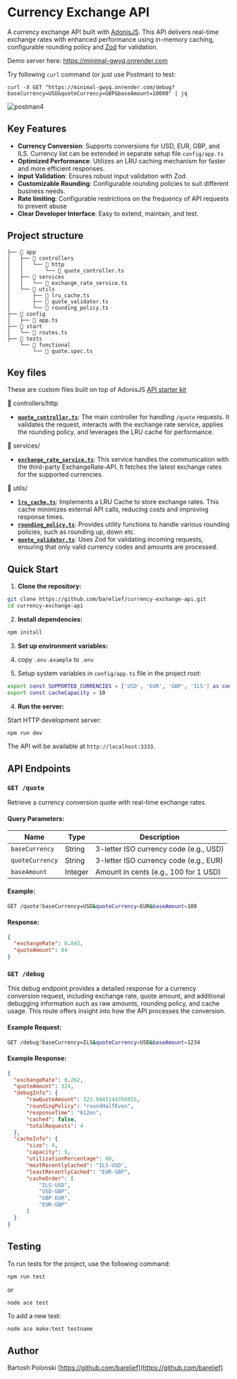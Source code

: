 # Currency Exchange API

A currency exchange API built with [AdonisJS](https://docs.adonisjs.com/guides/preface/introduction#what-is-adonisjs). This API delivers real-time exchange rates with enhanced performance using in-memory caching, configurable rounding policy and [Zod](https://zod.dev/?id=introduction) for validation.

Demo server here: https://minimal-gwyq.onrender.com

Try following `curl` command (or just use Postman) to test: 
```
curl -X GET "https://minimal-gwyq.onrender.com/debug?baseCurrency=USD&quoteCurrency=GBP&baseAmount=10000" | jq
```

![postman4](https://github.com/user-attachments/assets/a89b13db-75ca-47cd-b6a6-9e134d410118)

## Key Features

- **Currency Conversion**: Supports conversions for USD, EUR, GBP, and ILS. Currency list can be extended in separate setup file `config/app.ts`
- **Optimized Performance**: Utilizes an LRU caching mechanism for faster and more efficient responses.
- **Input Validation**: Ensures robust input validation with Zod.
- **Customizable Rounding**: Configurable rounding policies to suit different business needs.
- **Rate limiting**: Configurable restrictions on the frequency of API requests to prevent abuse 
- **Clear Developer Interface**: Easy to extend, maintain, and test. 

## Project structure 

```
├── 📂 app
│   ├── 📂 controllers
│   │   └── 📂 http
│   │       └── 📄 quote_controller.ts 
│   ├── 📂 services
│   │   └── 📄 exchange_rate_service.ts
│   └── 📂 utils
│       ├── 📄 lru_cache.ts
│       ├── 📄 quote_validator.ts
│       └── 📄 rounding_policy.ts
├── 📂 config
│   ├── 📄 app.ts
├── 📂 start
│   └── 📄 routes.ts
├── 📂 tests
    └── 📂 functional
        └── 📄 quote.spec.ts
```
## Key files

These are custom files built on top of AdonisJS [API starter kit](https://docs.adonisjs.com/guides/getting-started/installation#api-starter-kit)

📂 controllers/http

- [**`quote_controller.ts`**](app/controllers/http/quote_controller.ts): The main controller for handling `/quote` requests. It validates the request, interacts with the exchange rate service, applies the rounding policy, and leverages the LRU cache for performance.

📂 services/

- [**`exchange_rate_service.ts`**](app/services/exchange_rate_service.ts): This service handles the communication with the third-party ExchangeRate-API. It fetches the latest exchange rates for the supported currencies.

📂 utils/

- [**`lru_cache.ts`**](app/utils/lru_cache.ts): Implements a LRU Cache to store exchange rates. This cache minimizes external API calls, reducing costs and improving response times.
- [**`rounding_policy.ts`**](app/utils/rounding_policy.ts): Provides utility functions to handle various rounding policies, such as rounding up, down etc.
- [**`quote_validator.ts`**](app/utils/quote_validator.ts): Uses Zod for validating incoming requests, ensuring that only valid currency codes and amounts are processed.

## Quick Start

1. **Clone the repository:**

```bash
git clone https://github.com/barelief/currency-exchange-api.git
cd currency-exchange-api
```

2. **Install dependencies:**

```bash
npm install
```

3. **Set up environment variables:**
   
1. copy `.env.example` to `.env`
2. Setup system variables in `config/app.ts` file in the project root:

```bash
export const SUPPORTED_CURRENCIES = ['USD', 'EUR', 'GBP', 'ILS'] as const
export const cacheCapacity = 10
```

4. **Run the server:**

Start HTTP development server:

```bash
npm run dev
```

The API will be available at `http://localhost:3333`.
## API Endpoints

### `GET /quote`

Retrieve a currency conversion quote with real-time exchange rates.

#### Query Parameters:

| Name            | Type    | Description                            |
| --------------- | ------- | -------------------------------------- |
| `baseCurrency`  | String  | 3-letter ISO currency code (e.g., USD) |
| `quoteCurrency` | String  | 3-letter ISO currency code (e.g., EUR) |
| `baseAmount`    | Integer | Amount in cents (e.g., 100 for 1 USD)  |
#### Example:

```bash
GET /quote?baseCurrency=USD&quoteCurrency=EUR&baseAmount=100
```
#### Response:

```json
{
  "exchangeRate": 0.843,
  "quoteAmount": 84
}
```

### `GET /debug`

This debug endpoint provides a detailed response for a currency conversion request, including exchange rate, quote amount, and additional debugging information such as raw amounts, rounding policy, and cache usage. This route offers insight into how the API processes the conversion.
#### Example Request:

```bash
GET /debug?baseCurrency=ILS&quoteCurrency=USD&baseAmount=1234
```
#### Example Response:

```json
{
  "exchangeRate": 0.262,
  "quoteAmount": 324,
  "debugInfo": {
      "rawQuoteAmount": 323.8845144356955,
      "roundingPolicy": "roundHalfEven",
      "responseTime": "612ms",
      "cached": false,
      "totalRequests": 4
  },
  "cacheInfo": {
      "size": 4,
      "capacity": 5,
      "utilizationPercentage": 80,
      "mostRecentlyCached": "ILS-USD",
      "leastRecentlyCached": "EUR-GBP",
      "cacheOrder": [
          "ILS-USD",
          "USD-GBP",
          "GBP-EUR",
          "EUR-GBP"
      ]
  }
}
```

## Testing

To run tests for the project, use the following command:

```bash
npm run test
```
or 
```
node ace test
```

To add a new test:

```
node ace make:test testname
```

## Author

Bartosh Polonski [https://github.com/barelief](https://github.com/barelief)
